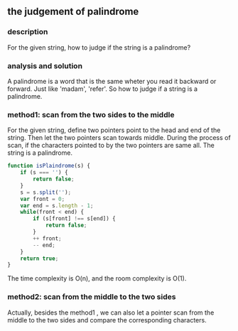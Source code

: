 ## the judgement of palindrome

### description

For the given string, how to judge if the string is a palindrome?

### analysis and solution

A palindrome is a word that is the same wheter you read it backward or forward. Just like 'madam', 'refer'. So how to judge if a string is a palindrome.

### method1: scan from the two sides to the middle

For the given string, define two pointers point to the head and end of the string. Then let the two pointers scan towards middle. During the process of scan, if the characters pointed to by the two pointers are same all. The string is a palindrome.

```javascript
function isPlaindrome(s) {
	if (s === '') {
		return false;
	}
	s = s.split('');
	var front = 0;
	var end = s.length - 1;
	while(front < end) {
		if (s[front] !== s[end]) {
			return false;
		}
		++ front;
		-- end;
	}
	return true;
}
```

The time complexity is O(n), and the room complexity is O(1).



### method2: scan from the middle to the two sides

Actually, besides the method1 , we can also let a pointer scan from the middle to the two sides and compare the corresponding characters.

